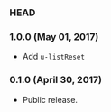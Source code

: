 ### HEAD

### 1.0.0 (May 01, 2017)

* Add `u-listReset`

### 0.1.0 (April 30, 2017)

* Public release.
